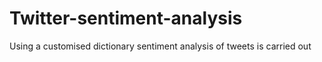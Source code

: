 # Twitter-sentiment-analysis
Using a customised dictionary sentiment analysis of tweets is carried out
